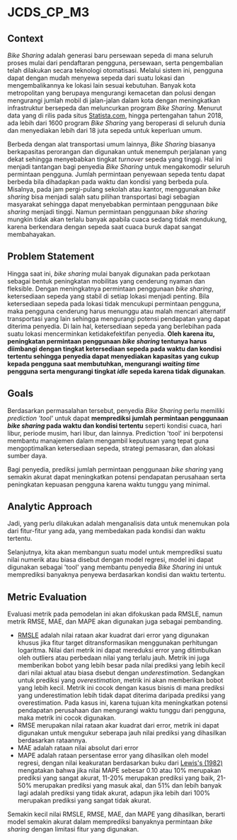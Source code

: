 # JCDS_CP_M3

## **Context**

*Bike Sharing* adalah generasi baru persewaan sepeda di mana seluruh proses mulai dari pendaftaran pengguna, persewaan, serta pengembalian telah dilakukan secara teknologi otomatisasi. Melalui sistem ini, pengguna dapat dengan mudah menyewa sepeda dari suatu lokasi dan mengembalikannya ke lokasi lain sesuai kebutuhan. Banyak kota metropolitan yang berupaya mengurangi kemacetan dan polusi dengan mengurangi jumlah mobil di jalan-jalan dalam kota dengan meningkatkan infrastruktur bersepeda dan meluncurkan program *Bike Sharing*. Menurut data yang di rilis pada situs [Statista.com](https://www.statista.com/chart/14542/bike-sharing-programs-worldwide/), hingga pertengahan tahun 2018, ada lebih dari 1600 program *Bike Sharing* yang beroperasi di seluruh dunia dan menyediakan lebih dari 18 juta sepeda untuk keperluan umum.

Berbeda dengan alat transportasi umum lainnya, *Bike Sharing* biasanya berkapasitas perorangan dan digunakan untuk menempuh perjalanan yang dekat sehingga menyebabkan tingkat *turnover* sepeda yang tinggi. Hal ini menjadi tantangan bagi penyedia *Bike Sharing* untuk mengakomodir seluruh permintaan pengguna. Jumlah permintaan penyewaan sepeda tentu dapat berbeda bila dihadapkan pada waktu dan kondisi yang berbeda pula. Misalnya, pada jam pergi-pulang sekolah atau kantor, menggunakan *bike sharing* bisa menjadi salah satu pilihan transportasi bagi sebagian masyarakat sehingga dapat menyebabkan permintaan penggunaan *bike sharing* menjadi tinggi. Namun permintaan penggunaan *bike sharing* mungkin tidak akan terlalu banyak apabila cuaca sedang tidak mendukung, karena berkendara dengan sepeda saat cuaca buruk dapat sangat membahayakan.

## **Problem Statement**

Hingga saat ini, *bike sharing* mulai banyak digunakan pada perkotaan sebagai bentuk peningkatan mobilitas yang cenderung nyaman dan fleksible. Dengan meningkatnya permintaan penggunaan *bike sharing*, ketersediaan sepeda yang stabil di setiap lokasi menjadi penting. Bila ketersediaan sepeda pada lokasi tidak mencukupi permintaan pengguna, maka pengguna cenderung harus menunggu atau malah mencari alternatif transportasi yang lain sehingga mengurangi potensi pendapatan yang dapat diterima penyedia. Di lain hal, ketersediaan sepeda yang berlebihan pada suatu lokasi mencerminkan ketidakefektifan penyedia. **Oleh karena itu, peningkatan permintaan penggunaan *bike sharing* tentunya harus diimbangi dengan tingkat ketersediaan sepeda pada waktu dan kondisi tertentu sehingga penyedia dapat menyediakan kapasitas yang cukup kepada pengguna saat membutuhkan, mengurangi *waiting time* pengguna serta mengurangi tingkat *idle* sepeda karena tidak digunakan**.

## **Goals**

Berdasarkan permasalahan tersebut, penyedia *Bike Sharing* perlu memiliki *prediction 'tool'* untuk dapat **memprediksi jumlah permintaan penggunaan *bike sharing* pada waktu dan kondisi tertentu** seperti kondisi cuaca, hari libur, periode musim, hari libur, dan lainnya. Prediction 'tool' ini berpotensi membantu manajemen dalam mengambil keputusan yang tepat guna mengoptimalkan ketersediaan sepeda, strategi pemasaran, dan alokasi sumber daya.

Bagi penyedia, prediksi jumlah permintaan penggunaan *bike sharing* yang semakin akurat dapat meningkatkan potensi pendapatan perusahaan serta peningkatan kepuasan pengguna karena waktu tunggu yang minimal.

## **Analytic Approach**

Jadi, yang perlu dilakukan adalah menganalisis data untuk menemukan pola dari fitur-fitur yang ada, yang membedakan pada kondisi dan waktu tertentu.

Selanjutnya, kita akan membangun suatu model untuk memprediksi suatu nilai numerik atau biasa disebut dengan model regresi, model ini dapat digunakan sebagai 'tool' yang membantu penyedia *Bike Sharing* ini untuk memprediksi banyaknya penyewa berdasarkan kondisi dan waktu tertentu.

## **Metric Evaluation**

Evaluasi metrik pada pemodelan ini akan difokuskan pada RMSLE, namun metrik RMSE, MAE, dan MAPE akan digunakan juga sebagai pembanding.

- [RMSLE](https://medium.com/analytics-vidhya/root-mean-square-log-error-rmse-vs-rmlse-935c6cc1802a) adalah nilai rataan akar kuadrat dari error yang digunakan khusus jika fitur target ditransformasikan menggunakan perhitungan logaritma. Nilai dari metrik ini dapat mereduksi error yang ditimbulkan oleh outliers atau perbedaan nilai yang terlalu jauh. Metrik ini juga memberikan bobot yang lebih besar pada nilai prediksi yang lebih kecil dari nilai aktual atau biasa dsebut dengan *underestimation*. Sedangkan untuk prediksi yang *overestimation*, metrik ini akan memberikan bobot yang lebih kecil. Metrik ini cocok dengan kasus bisnis di mana prediksi yang underestimation lebih tidak dapat diterima daripada prediksi yang overestimation. Pada kasus ini, karena tujuan kita meningkatkan potensi pendapatan perusahaan dan mengurangi waktu tunggu dari pengguna, maka metrik ini cocok digunakan.
- RMSE merupakan nilai rataan akar kuadrat dari error, metrik ini dapat digunakan untuk mengukur seberapa jauh nilai prediksi yang dihasilkan berdasarkan rataannya.
- MAE adalah rataan nilai absolut dari error
- MAPE adalah rataan persentase error yang dihasilkan oleh model regresi, dengan nilai keakuratan berdasarkan buku dari [Lewis's (1982)](https://www.nrpa.org/globalassets/journals/jlr/2003/volume-35/jlr-volume-35-number-4-pp-441-454.pdf) mengatakan bahwa jika nilai MAPE sebesar 0.10 atau 10% merupakan prediksi yang sangat akurat, 11-20% merupakan prediksi yang baik, 21-50% merupakan prediksi yang masuk akal, dan 51% dan lebih banyak lagi adalah prediksi yang tidak akurat, adapun jika lebih dari 100% merupakan prediksi yang sangat tidak akurat.

Semakin kecil nilai RMSLE, RMSE, MAE, dan MAPE yang dihasilkan, berarti model semakin akurat dalam memprediksi banyaknya permintaan *bike sharing* dengan limitasi fitur yang digunakan.
